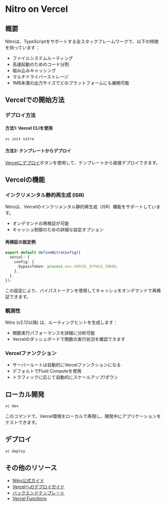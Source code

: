 # Nitro on Vercel

## 概要

Nitroは、TypeScriptをサポートする全スタックフレームワークで、以下の特徴を持っています：

- ファイルシステムルーティング
- 高速起動のためのコード分割
- 組み込みキャッシング
- マルチドライバーストレージ
- 1MB未満の出力サイズでどのプラットフォームにも展開可能

## Vercelでの開始方法

### デプロイ方法

#### 方法1: Vercel CLIを使用

```bash
vc init nitro
```

#### 方法2: テンプレートからデプロイ

[Vercelにデプロイ](https://vercel.com/templates/backend/nitro-starter)ボタンを使用して、テンプレートから直接デプロイできます。

## Vercelの機能

### インクリメンタル静的再生成 (ISR)

Nitroは、Vercelのインクリメンタル静的再生成（ISR）機能をサポートしています。

- オンデマンドの再検証が可能
- キャッシュ制御のための詳細な設定オプション

#### 再検証の設定例

```typescript
export default defineNitroConfig({
  vercel: {
    config: {
      bypassToken: process.env.VERCEL_BYPASS_TOKEN,
    },
  },
});
```

この設定により、バイパストークンを使用してキャッシュをオンデマンドで再検証できます。

### 観測性

Nitro (v2.12以降) は、ルーティングヒントを生成します：

- 関数実行パフォーマンスを詳細に分析可能
- Vercelのダッシュボードで関数の実行状況を確認できます

### Vercelファンクション

- サーバールートは自動的にVercelファンクションになる
- デフォルトでFluid Computeを使用
- トラフィックに応じて自動的にスケールアップ/ダウン

## ローカル開発

```bash
vc dev
```

このコマンドで、Vercel環境をローカルで再現し、開発中にアプリケーションをテストできます。

## デプロイ

```bash
vc deploy
```

## その他のリソース

- [Nitro公式ガイド](https://nitro.build/guide)
- [Vercelへのデプロイガイド](https://nitro.build/deploy/providers/vercel)
- [バックエンドテンプレート](https://vercel.com/templates?type=backend)
- [Vercel Functions](/docs/functions)
